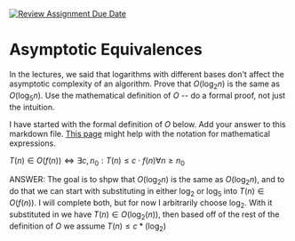 [![Review Assignment Due Date](https://classroom.github.com/assets/deadline-readme-button-24ddc0f5d75046c5622901739e7c5dd533143b0c8e959d652212380cedb1ea36.svg)](https://classroom.github.com/a/fbkbKZ5N)
# Asymptotic Equivalences

In the lectures, we said that logarithms with different bases don't affect the
asymptotic complexity of an algorithm. Prove that $O(\log_{2} n)$ is the same as
$O(\log_{5} n)$. Use the mathematical definition of $O$ -- do a formal proof,
not just the intuition.

I have started with the formal definition of $O$ below. Add your answer to this
markdown file. [This
page](https://docs.github.com/en/get-started/writing-on-github/working-with-advanced-formatting/writing-mathematical-expressions)
might help with the notation for mathematical expressions.

$T(n) \in O(f(n)) \iff \exists c, n_0: T(n) \leq c \cdot f(n) \forall n \geq n_0$

ANSWER:
The goal is to shpw that $O(\log_{2} n)$ is the same as $O(\log_{2} n)$, and to do that we can start with substituting in either $\log_{2}$ or $\log_{5}$ into $T(n) \in O(f(n))$. I will complete both, but for now I arbitrarily choose $\log_{2}$. With it substituted in we have $T(n) \in O(\log_{2}(n))$, then based off of the rest of the definition of $O$ we assume $T(n) \leq c * (\log_{2})$
